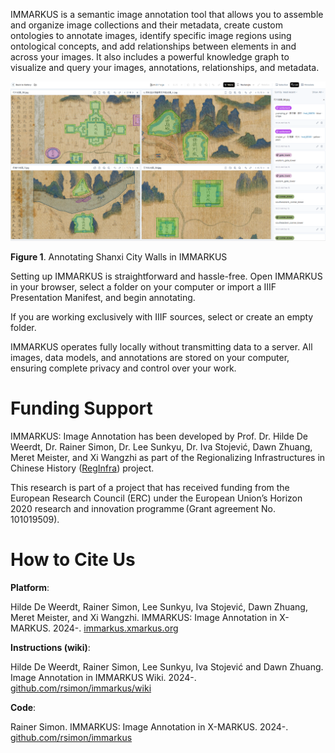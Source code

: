 IMMARKUS is a semantic image annotation tool that allows you to assemble and organize image collections and their metadata, create custom ontologies to annotate images, identify specific image regions using ontological concepts, and add relationships between elements in and across your images. It also includes a powerful knowledge graph to visualize and query your images, annotations, relationships, and metadata.  

<img width="1427" alt="IMMARKUS interface screenshot" src="update-images/00_home_fig1.png">


**Figure 1**. Annotating Shanxi City Walls in IMMARKUS


Setting up IMMARKUS is straightforward and hassle-free. Open IMMARKUS in your browser, select a folder on your computer or import a IIIF Presentation Manifest, and begin annotating.

If you are working exclusively with IIIF sources, select or create an empty folder.

IMMARKUS operates fully locally without transmitting data to a server. All images, data models, and annotations are stored on your computer, ensuring complete privacy and control over your work.  

# **Funding Support**

IMMARKUS: Image Annotation has been developed by Prof. Dr. Hilde De Weerdt, Dr. Rainer Simon, Dr. Lee Sunkyu, Dr. Iva Stojević, Dawn Zhuang, Meret Meister, and Xi Wangzhi as part of the Regionalizing Infrastructures in Chinese History ([RegInfra](https://www.infrastructurelives.eu/)) project. 

This research is part of a project that has received funding from the European Research Council (ERC) under the European Union’s Horizon 2020 research and innovation programme (Grant agreement No. 101019509).

# **How to Cite Us**

**Platform**:

Hilde De Weerdt, Rainer Simon, Lee Sunkyu, Iva Stojević, Dawn Zhuang, Meret Meister, and Xi Wangzhi. IMMARKUS: Image Annotation in X-MARKUS. 2024-. [immarkus.xmarkus.org](https://immarkus.xmarkus.org/)

**Instructions (wiki)**:

Hilde De Weerdt, Rainer Simon, Lee Sunkyu, Iva Stojević and Dawn Zhuang. Image Annotation in IMMARKUS Wiki. 2024-. [github.com/rsimon/immarkus/wiki](https://github.com/rsimon/immarkus/wiki)

**Code**:

Rainer Simon. IMMARKUS: Image Annotation in X-MARKUS. 2024-. [github.com/rsimon/immarkus](https://github.com/rsimon/immarkus) 